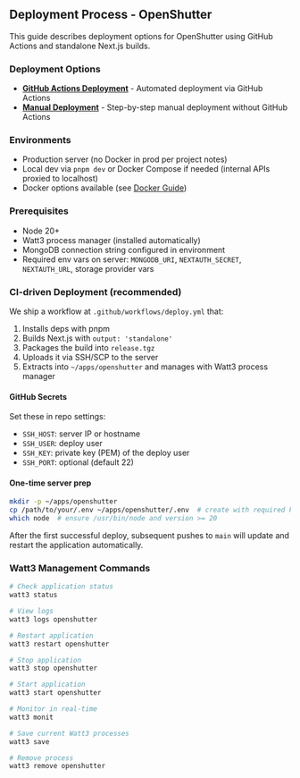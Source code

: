 ## Deployment Process - OpenShutter

This guide describes deployment options for OpenShutter using GitHub Actions and standalone Next.js builds.

### Deployment Options
- **[GitHub Actions Deployment](#ci-driven-deployment-recommended)** - Automated deployment via GitHub Actions
- **[Manual Deployment](./manual-deploy.md)** - Step-by-step manual deployment without GitHub Actions

### Environments
- Production server (no Docker in prod per project notes)
- Local dev via `pnpm dev` or Docker Compose if needed (internal APIs proxied to localhost)
- Docker options available (see [Docker Guide](docker.md))

### Prerequisites
- Node 20+
- Watt3 process manager (installed automatically)
- MongoDB connection string configured in environment
- Required env vars on server: `MONGODB_URI`, `NEXTAUTH_SECRET`, `NEXTAUTH_URL`, storage provider vars

### CI-driven Deployment (recommended)
We ship a workflow at `.github/workflows/deploy.yml` that:
1. Installs deps with pnpm
2. Builds Next.js with `output: 'standalone'`
3. Packages the build into `release.tgz`
4. Uploads it via SSH/SCP to the server
5. Extracts into `~/apps/openshutter` and manages with Watt3 process manager

#### GitHub Secrets
Set these in repo settings:
- `SSH_HOST`: server IP or hostname
- `SSH_USER`: deploy user
- `SSH_KEY`: private key (PEM) of the deploy user
- `SSH_PORT`: optional (default 22)

#### One-time server prep
```bash
mkdir -p ~/apps/openshutter
cp /path/to/your/.env ~/apps/openshutter/.env  # create with required keys if missing
which node  # ensure /usr/bin/node and version >= 20
```

After the first successful deploy, subsequent pushes to `main` will update and restart the application automatically.

### Watt3 Management Commands

```bash
# Check application status
watt3 status

# View logs
watt3 logs openshutter

# Restart application
watt3 restart openshutter

# Stop application
watt3 stop openshutter

# Start application
watt3 start openshutter

# Monitor in real-time
watt3 monit

# Save current Watt3 processes
watt3 save

# Remove process
watt3 remove openshutter
```
